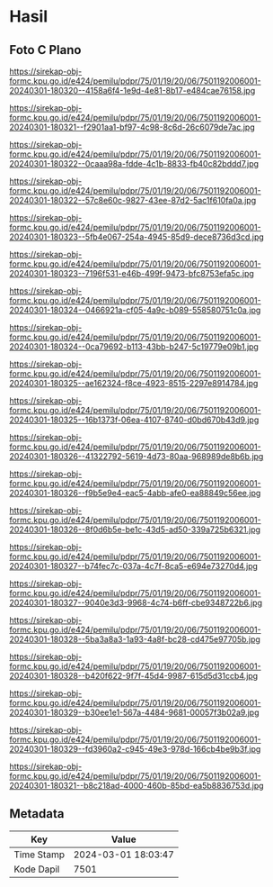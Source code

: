 # Hasil

## Foto C Plano

https://sirekap-obj-formc.kpu.go.id/e424/pemilu/pdpr/75/01/19/20/06/7501192006001-20240301-180320--4158a6f4-1e9d-4e81-8b17-e484cae76158.jpg

https://sirekap-obj-formc.kpu.go.id/e424/pemilu/pdpr/75/01/19/20/06/7501192006001-20240301-180321--f2901aa1-bf97-4c98-8c6d-26c6079de7ac.jpg

https://sirekap-obj-formc.kpu.go.id/e424/pemilu/pdpr/75/01/19/20/06/7501192006001-20240301-180322--0caaa98a-fdde-4c1b-8833-fb40c82bddd7.jpg

https://sirekap-obj-formc.kpu.go.id/e424/pemilu/pdpr/75/01/19/20/06/7501192006001-20240301-180322--57c8e60c-9827-43ee-87d2-5ac1f610fa0a.jpg

https://sirekap-obj-formc.kpu.go.id/e424/pemilu/pdpr/75/01/19/20/06/7501192006001-20240301-180323--5fb4e067-254a-4945-85d9-dece8736d3cd.jpg

https://sirekap-obj-formc.kpu.go.id/e424/pemilu/pdpr/75/01/19/20/06/7501192006001-20240301-180323--7196f531-e46b-499f-9473-bfc8753efa5c.jpg

https://sirekap-obj-formc.kpu.go.id/e424/pemilu/pdpr/75/01/19/20/06/7501192006001-20240301-180324--0466921a-cf05-4a9c-b089-558580751c0a.jpg

https://sirekap-obj-formc.kpu.go.id/e424/pemilu/pdpr/75/01/19/20/06/7501192006001-20240301-180324--0ca79692-b113-43bb-b247-5c19779e09b1.jpg

https://sirekap-obj-formc.kpu.go.id/e424/pemilu/pdpr/75/01/19/20/06/7501192006001-20240301-180325--ae162324-f8ce-4923-8515-2297e8914784.jpg

https://sirekap-obj-formc.kpu.go.id/e424/pemilu/pdpr/75/01/19/20/06/7501192006001-20240301-180325--16b1373f-06ea-4107-8740-d0bd670b43d9.jpg

https://sirekap-obj-formc.kpu.go.id/e424/pemilu/pdpr/75/01/19/20/06/7501192006001-20240301-180326--41322792-5619-4d73-80aa-968989de8b6b.jpg

https://sirekap-obj-formc.kpu.go.id/e424/pemilu/pdpr/75/01/19/20/06/7501192006001-20240301-180326--f9b5e9e4-eac5-4abb-afe0-ea88849c56ee.jpg

https://sirekap-obj-formc.kpu.go.id/e424/pemilu/pdpr/75/01/19/20/06/7501192006001-20240301-180326--8f0d6b5e-be1c-43d5-ad50-339a725b6321.jpg

https://sirekap-obj-formc.kpu.go.id/e424/pemilu/pdpr/75/01/19/20/06/7501192006001-20240301-180327--b74fec7c-037a-4c7f-8ca5-e694e73270d4.jpg

https://sirekap-obj-formc.kpu.go.id/e424/pemilu/pdpr/75/01/19/20/06/7501192006001-20240301-180327--9040e3d3-9968-4c74-b6ff-cbe9348722b6.jpg

https://sirekap-obj-formc.kpu.go.id/e424/pemilu/pdpr/75/01/19/20/06/7501192006001-20240301-180328--5ba3a8a3-1a93-4a8f-bc28-cd475e97705b.jpg

https://sirekap-obj-formc.kpu.go.id/e424/pemilu/pdpr/75/01/19/20/06/7501192006001-20240301-180328--b420f622-9f7f-45d4-9987-615d5d31ccb4.jpg

https://sirekap-obj-formc.kpu.go.id/e424/pemilu/pdpr/75/01/19/20/06/7501192006001-20240301-180329--b30ee1e1-567a-4484-9681-00057f3b02a9.jpg

https://sirekap-obj-formc.kpu.go.id/e424/pemilu/pdpr/75/01/19/20/06/7501192006001-20240301-180329--fd3960a2-c945-49e3-978d-166cb4be9b3f.jpg

https://sirekap-obj-formc.kpu.go.id/e424/pemilu/pdpr/75/01/19/20/06/7501192006001-20240301-180321--b8c218ad-4000-460b-85bd-ea5b8836753d.jpg


## Metadata

| Key        | Value               |
| ---------- | ------------------- |
| Time Stamp | 2024-03-01 18:03:47 |
| Kode Dapil | 7501                |




